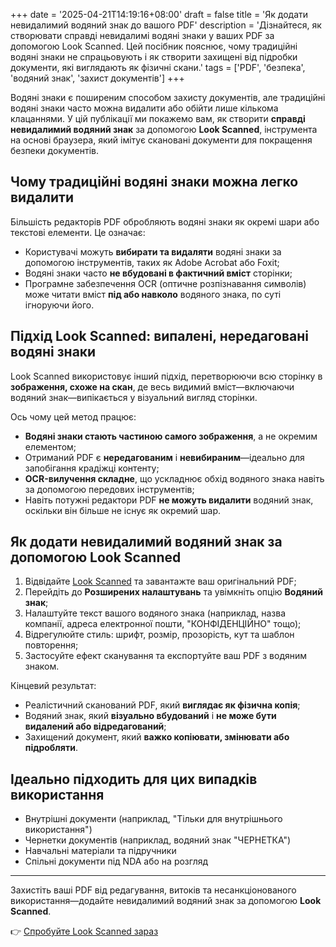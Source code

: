 +++
date = '2025-04-21T14:19:16+08:00'
draft = false
title = 'Як додати невидалимий водяний знак до вашого PDF'
description = 'Дізнайтеся, як створювати справді невидалимі водяні знаки у ваших PDF за допомогою Look Scanned. Цей посібник пояснює, чому традиційні водяні знаки не спрацьовують і як створити захищені від підробки документи, які виглядають як фізичні скани.'
tags = ['PDF', 'безпека', 'водяний знак', 'захист документів']
+++

Водяні знаки є поширеним способом захисту документів, але традиційні водяні знаки часто можна видалити або обійти лише кількома клацаннями. У цій публікації ми покажемо вам, як створити **справді невидалимий водяний знак** за допомогою **Look Scanned**, інструмента на основі браузера, який імітує скановані документи для покращення безпеки документів.

## Чому традиційні водяні знаки можна легко видалити

Більшість редакторів PDF обробляють водяні знаки як окремі шари або текстові елементи. Це означає:

- Користувачі можуть **вибирати та видаляти** водяні знаки за допомогою інструментів, таких як Adobe Acrobat або Foxit;
- Водяні знаки часто **не вбудовані в фактичний вміст** сторінки;
- Програмне забезпечення OCR (оптичне розпізнавання символів) може читати вміст **під або навколо** водяного знака, по суті ігноруючи його.

## Підхід Look Scanned: випалені, нередаговані водяні знаки

Look Scanned використовує інший підхід, перетворюючи всю сторінку в **зображення, схоже на скан**, де весь видимий вміст—включаючи водяний знак—випікається у візуальний вигляд сторінки.

Ось чому цей метод працює:

- **Водяні знаки стають частиною самого зображення**, а не окремим елементом;
- Отриманий PDF є **нередагованим** і **невибираним**—ідеально для запобігання крадіжці контенту;
- **OCR-вилучення складне**, що ускладнює обхід водяного знака навіть за допомогою передових інструментів;
- Навіть потужні редактори PDF **не можуть видалити** водяний знак, оскільки він більше не існує як окремий шар.

## Як додати невидалимий водяний знак за допомогою Look Scanned

1. Відвідайте [Look Scanned](https://lookscanned.io) та завантажте ваш оригінальний PDF;
2. Перейдіть до **Розширених налаштувань** та увімкніть опцію **Водяний знак**;
3. Налаштуйте текст вашого водяного знака (наприклад, назва компанії, адреса електронної пошти, "КОНФІДЕНЦІЙНО" тощо);
4. Відрегулюйте стиль: шрифт, розмір, прозорість, кут та шаблон повторення;
5. Застосуйте ефект сканування та експортуйте ваш PDF з водяним знаком.

Кінцевий результат:

- Реалістичний сканований PDF, який **виглядає як фізична копія**;
- Водяний знак, який **візуально вбудований** і **не може бути видалений або відредагований**;
- Захищений документ, який **важко копіювати, змінювати або підробляти**.

## Ідеально підходить для цих випадків використання

- Внутрішні документи (наприклад, "Тільки для внутрішнього використання")
- Чернетки документів (наприклад, водяний знак "ЧЕРНЕТКА")
- Навчальні матеріали та підручники
- Спільні документи під NDA або на розгляд

---

Захистіть ваші PDF від редагування, витоків та несанкціонованого використання—додайте невидалимий водяний знак за допомогою **Look Scanned**.

👉 [Спробуйте Look Scanned зараз](https://lookscanned.io)